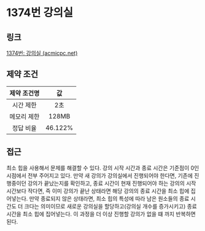 # 1374번 강의실

## 링크

[1374번: 강의실 (acmicpc.net)](https://www.acmicpc.net/problem/1374)

## 제약 조건

| 제약 조건명 |   값    |
| :---------: | :-----: |
|  시간 제한  |   2초   |
| 메모리 제한 |  128MB  |
|  정답 비율  | 46.122% |

## 접근

최소 힙을 사용해서 문제를 해결할 수 있다. 강의 시작 시간과 종료 시간은 기준점이 0인 시점에서 전부 주어지고 있다. 만약 새 강의가 강의실에서 진행되어야 한다면, 기존에 진행중이던 강의가 끝났는지를 확인하고, 종료 시간이 현재 진행되어야 하는 강의의 시작시간보다 작다면, 즉 이미 강의가 끝난 상태라면 해당 강의의 종료 시간을 최소 힙에 집어넣는다. 만약 종료되지 않은 상태라면, 최소 힙의 특성에 따라 남은 원소들의 종료 시간도 더 크다는 의미이므로 새로운 강의실을 할당하고(강의실 개수를 증가시키고) 종료 시간을 최소 힙에 집어넣는다. 이 과정을 더 이상 진행할 강의가 없을 떄 까지 반복하면 된다.
